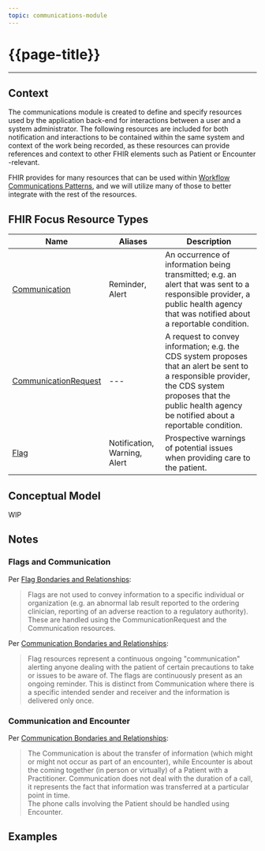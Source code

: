```yaml
---
topic: communications-module
---
```


# {{page-title}}

---

## Context
The communications module is created to define and specify resources used by the application back-end for interactions between a user and a system administrator.  The following resources are included for both notification and interactions to be contained within the same system and context of the work being recorded, as these resources can provide references and context to other FHIR elements such as Patient or Encounter -relevant.

FHIR provides for many resources that can be used within [Workflow Communications Patterns](http://hl7.org/fhir/workflow-communications.html), and we will utilize many of those to better integrate with the rest of the resources.

## FHIR Focus Resource Types

| Name                      | Aliases                                   | Description |
| --- | --- | --- |
| [Communication](http://hl7.org/fhir/R4/communication.html) | Reminder, Alert | An occurrence of information being transmitted; e.g. an alert that was sent to a responsible provider, a public health agency that was notified about a reportable condition. |
| [CommunicationRequest](http://hl7.org/fhir/R4/communicationrequest.html) | --- | A request to convey information; e.g. the CDS system proposes that an alert be sent to a responsible provider, the CDS system proposes that the public health agency be notified about a reportable condition. |
| [Flag](http://hl7.org/fhir/R4/flag.html) | Notification, Warning, Alert | Prospective warnings of potential issues when providing care to the patient. |

## Conceptual Model

WIP

## Notes

### Flags and Communication

Per [Flag Bondaries and Relationships](http://hl7.org/fhir/flag.html#bnr):
> Flags are not used to convey information to a specific individual or organization (e.g. an abnormal lab result reported to the ordering clinician, reporting of an adverse reaction to a regulatory authority). These are handled using the CommunicationRequest and the Communication resources.

Per [Communication Bondaries and Relationships](http://hl7.org/fhir/communication.html#bnr):
> Flag resources represent a continuous ongoing "communication" alerting anyone dealing with the patient of certain precautions to take or issues to be aware of. The flags are continuously present as an ongoing reminder. This is distinct from Communication where there is a specific intended sender and receiver and the information is delivered only once.

### Communication and Encounter

Per [Communication Bondaries and Relationships](http://hl7.org/fhir/communication.html#bnr):
>  The Communication is about the transfer of information (which might or might not occur as part of an encounter), while Encounter is about the coming together (in person or virtually) of a Patient with a Practitioner. Communication does not deal with the duration of a call, it represents the fact that information was transferred at a particular point in time. <br /> The phone calls involving the Patient should be handled using Encounter. 

## Examples


